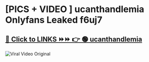 
 # [PICS + VIDEO ] ucanthandlemia Onlyfans Leaked f6uj7

## <h2><a href="https://clipsfans.com/ucanthandlemia&ref=git">🔗 Click to LINKS ⏩⏩ 👉 🟢 ucanthandlemia </a></h2>

<a href="https://clipsfans.com/ucanthandlemia&ref=git" rel="nofollow" data-target="animated-image.originalLink"><img src="https://i.ibb.co.com/xMMVF88/686577567.gif" alt="Viral Video Original" style="max-width: 100%; display: inline-block;" data-target="animated-image.originalImage"></a>

